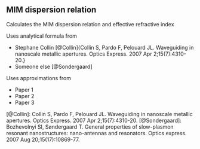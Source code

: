 ## MIM dispersion relation

Calculates the MIM dispersion relation and effective refractive index

Uses analytical formula from
+ Stephane Collin [@Collin]{Collin S, Pardo F, Pelouard JL. Waveguiding in nanoscale metallic apertures. Optics Express. 2007 Apr 2;15(7):4310-20.}
+ Someone else [@Sondergaard]

Uses approximations from
+ Paper 1
+ Paper 2
+ Paper 3


[@Collin]: Collin S, Pardo F, Pelouard JL. Waveguiding in nanoscale metallic apertures. Optics Express. 2007 Apr 2;15(7):4310-20.
[@Sondergaard]: Bozhevolnyi SI, Søndergaard T. General properties of slow-plasmon resonant nanostructures: nano-antennas and resonators. Optics express. 2007 Aug 20;15(17):10869-77.
